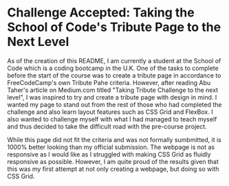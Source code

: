 # Challenge Accepted: Taking the School of Code's Tribute Page to the Next Level
As of the creation of this README, I am currently a student at the School of Code which is a coding bootcamp in the U.K. One of the tasks to complete before the start of the course was to create a tribute page in accordance to FreeCodeCamp's own Tribute Pahe criteria. However, after reading Abu Taher's article on Medium.com titled "Taking Tribute Challenge to the next level", I was inspired to try and create a tribute page with design in mind. I wanted my page to stand out from the rest of those who had completed the challenge and also learn layout features such as CSS Grid and FlexBox. I also wanted to challenge myself with what I had managed to teach myself and thus decided to take the difficult road with the pre-course project.

While this page did not fit the criteria and was not formally sumbmitted, it is 1000% better looking than my official submission. The webpage is not as responsive as I would like as I struggled with making CSS Grid as fluidly responsive as possible. However, I am quite proud of the results given that this was my first attempt at not only creating a webpage, but doing so with CSS Grid.
